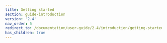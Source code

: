 ```yaml
---
title: Getting started
section: guide-introduction
version: '2.4'
nav_order: 5
redirect_to: /documentation/user-guide/2.4/introduction/getting-started/overview
has_children: true
---
```

